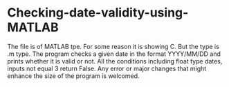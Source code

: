 # Checking-date-validity-using-MATLAB
The file is of MATLAB tpe. For some reason it is showing C. But the type is .m type.
The program checks a given date in the format YYYY/MM/DD and prints whether it is valid or not.
All the conditions including float type dates, inputs not equal 3 return False.
Any error or major changes that might enhance the size of the program is welcomed.
